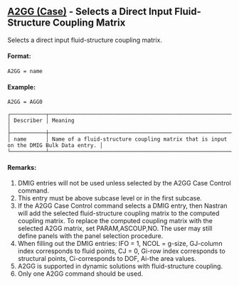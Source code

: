## [A2GG (Case)](https://help.hexagonmi.com/bundle/MSC_Nastran_2022.4/page/Nastran_Combined_Book/qrg/casecontrol4a/TOC.A2GG.Case.xhtml) - Selects a Direct Input Fluid-Structure Coupling Matrix

Selects a direct input fluid-structure coupling matrix.

#### Format:

```nastran
A2GG = name
```

#### Example:

```nastran
A2GG = AGG0
```

```text
┌───────────┬──────────────────────────────────────────────────────────────────────────────────────┐
│ Describer │ Meaning                                                                              │
├───────────┼──────────────────────────────────────────────────────────────────────────────────────┤
│ name      │ Name of a fluid-structure coupling matrix that is input on the DMIG Bulk Data entry. │
└───────────┴──────────────────────────────────────────────────────────────────────────────────────┘
```
#### Remarks:

1. DMIG entries will not be used unless selected by the A2GG Case Control command.
2. This entry must be above subcase level or in the first subcase.
3. If the A2GG Case Control command selects a DMIG entry, then Nastran will add the selected fluid-structure coupling matrix to the computed coupling matrix. To replace the computed coupling matrix with the selected A2GG matrix, set PARAM,ASCOUP,NO. The user may still define panels with the panel selection procedure.
4. When filling out the DMIG entries: IFO = 1, NCOL = g-size, GJ-column index corresponds to fluid points, CJ = 0, Gi-row index corresponds to structural points, Ci-corresponds to DOF, Ai-the area values.
5. A2GG is supported in dynamic solutions with fluid-structure coupling.
6. Only one A2GG command should be used.

